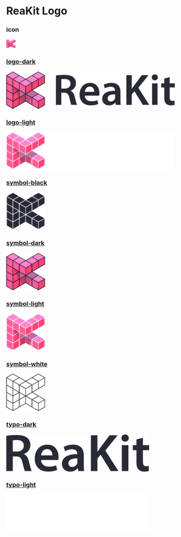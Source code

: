 # ReaKit Logo

### icon

<a href="logo-dark.png?raw=true"><img src="icon.png" alt="icon" height="24">

### logo-dark

<a href="logo-dark.png?raw=true"><img src="logo-dark.png" alt="logo-dark" height="100">

### logo-light

<a href="logo-dark.png?raw=true"><img src="logo-light.png" alt="logo-light" height="100">

### symbol-black

<a href="logo-dark.png?raw=true"><img src="symbol-black.png" alt="symbol-black" height="100">

### symbol-dark

<a href="logo-dark.png?raw=true"><img src="symbol-dark.png" alt="symbol-dark" height="100">

### symbol-light

<a href="logo-dark.png?raw=true"><img src="symbol-light.png" alt="symbol-light" height="100">

### symbol-white

<a href="logo-dark.png?raw=true"><img src="symbol-white.png" alt="symbol-white" height="100">

### typo-dark

<a href="logo-dark.png?raw=true"><img src="typo-dark.png" alt="typo-dark" height="100">

### typo-light

<a href="logo-dark.png?raw=true"><img src="typo-light.png" alt="typo-light" height="100">
